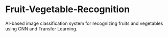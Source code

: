 # Fruit-Vegetable-Recognition
AI-based image classification system for recognizing fruits and vegetables using CNN and Transfer Learning.
